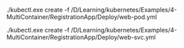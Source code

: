 

./kubectl.exe create -f /D/Learning/kubernetes/Examples/4-MultiContainer/RegistrationApp/Deploy/web-pod.yml

./kubectl.exe create -f /D/Learning/kubernetes/Examples/4-MultiContainer/RegistrationApp/Deploy/web-svc.yml

